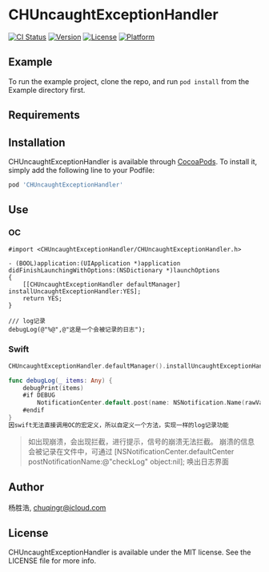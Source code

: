 # CHUncaughtExceptionHandler

[![CI Status](https://img.shields.io/travis/杨胜浩/CHUncaughtExceptionHandler.svg?style=flat)](https://travis-ci.org/杨胜浩/CHUncaughtExceptionHandler)
[![Version](https://img.shields.io/cocoapods/v/CHUncaughtExceptionHandler.svg?style=flat)](https://cocoapods.org/pods/CHUncaughtExceptionHandler)
[![License](https://img.shields.io/cocoapods/l/CHUncaughtExceptionHandler.svg?style=flat)](https://cocoapods.org/pods/CHUncaughtExceptionHandler)
[![Platform](https://img.shields.io/cocoapods/p/CHUncaughtExceptionHandler.svg?style=flat)](https://cocoapods.org/pods/CHUncaughtExceptionHandler)

## Example

To run the example project, clone the repo, and run `pod install` from the Example directory first.

## Requirements

## Installation

CHUncaughtExceptionHandler is available through [CocoaPods](https://cocoapods.org). To install
it, simply add the following line to your Podfile:

```ruby
pod 'CHUncaughtExceptionHandler'
```


## Use
### OC

``` Object-C
#import <CHUncaughtExceptionHandler/CHUncaughtExceptionHandler.h>

- (BOOL)application:(UIApplication *)application didFinishLaunchingWithOptions:(NSDictionary *)launchOptions
{
    [[CHUncaughtExceptionHandler defaultManager] installUncaughtExceptionHandler:YES];
    return YES;
}

/// log记录
debugLog(@"%@",@"这是一个会被记录的日志");
```

### Swift
``` swift
CHUncaughtExceptionHandler.defaultManager().installUncaughtExceptionHandler(true)

func debugLog(_ items: Any) {
    debugPrint(items)
    #if DEBUG
        NotificationCenter.default.post(name: NSNotification.Name(rawValue: "saveLog"), object: nil, userInfo: ["log":items])
    #endif
}
因swift无法直接调用OC的宏定义，所以自定义一个方法，实现一样的log记录功能

```
> 如出现崩溃，会出现拦截，进行提示，信号的崩溃无法拦截。
崩溃的信息会被记录在文件中，可通过
[NSNotificationCenter.defaultCenter postNotificationName:@"checkLog" object:nil];
唤出日志界面

## Author

杨胜浩, chuqingr@icloud.com

## License

CHUncaughtExceptionHandler is available under the MIT license. See the LICENSE file for more info.
